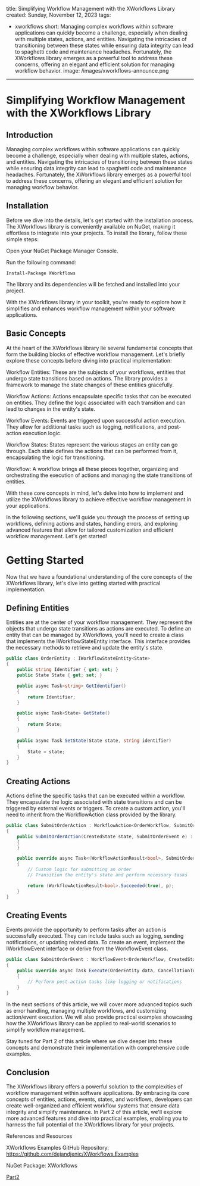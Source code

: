 title: Simplifying Workflow Management with the XWorkflows Library
created: Sunday, November 12, 2023
tags:
  - xworkflows
short: Managing complex workflows within software applications can quickly become a challenge, especially when dealing with multiple states, actions, and entities. Navigating the intricacies of transitioning between these states while ensuring data integrity can lead to spaghetti code and maintenance headaches. Fortunately, the XWorkflows library emerges as a powerful tool to address these concerns, offering an elegant and efficient solution for managing workflow behavior.
image: /images/xworkflows-announce.png
---
# Simplifying Workflow Management with the XWorkflows Library
## Introduction
Managing complex workflows within software applications can quickly become a challenge, especially when dealing with multiple states, actions, and entities. Navigating the intricacies of transitioning between these states while ensuring data integrity can lead to spaghetti code and maintenance headaches. Fortunately, the XWorkflows library emerges as a powerful tool to address these concerns, offering an elegant and efficient solution for managing workflow behavior.

## Installation
Before we dive into the details, let's get started with the installation process. The XWorkflows library is conveniently available on NuGet, making it effortless to integrate into your projects. To install the library, follow these simple steps:

Open your NuGet Package Manager Console.

Run the following command:

```shell
Install-Package XWorkflows
```

The library and its dependencies will be fetched and installed into your project.

With the XWorkflows library in your toolkit, you're ready to explore how it simplifies and enhances workflow management within your software applications.

## Basic Concepts
At the heart of the XWorkflows library lie several fundamental concepts that form the building blocks of effective workflow management. Let's briefly explore these concepts before diving into practical implementation:

Workflow Entities: These are the subjects of your workflows, entities that undergo state transitions based on actions. The library provides a framework to manage the state changes of these entities gracefully.

Workflow Actions: Actions encapsulate specific tasks that can be executed on entities. They define the logic associated with each transition and can lead to changes in the entity's state.

Workflow Events: Events are triggered upon successful action execution. They allow for additional tasks such as logging, notifications, and post-action execution logic.

Workflow States: States represent the various stages an entity can go through. Each state defines the actions that can be performed from it, encapsulating the logic for transitioning.

Workflow: A workflow brings all these pieces together, organizing and orchestrating the execution of actions and managing the state transitions of entities.

With these core concepts in mind, let's delve into how to implement and utilize the XWorkflows library to achieve effective workflow management in your applications.

In the following sections, we'll guide you through the process of setting up workflows, defining actions and states, handling errors, and exploring advanced features that allow for tailored customization and efficient workflow management. Let's get started!




# Getting Started
Now that we have a foundational understanding of the core concepts of the XWorkflows library, let's dive into getting started with practical implementation.

## Defining Entities
Entities are at the center of your workflow management. They represent the objects that undergo state transitions as actions are executed. To define an entity that can be managed by XWorkflows, you'll need to create a class that implements the IWorkflowStateEntity<TState> interface. This interface provides the necessary methods to retrieve and update the entity's state.

```csharp
public class OrderEntity : IWorkflowStateEntity<State>
{
    public string Identifier { get; set; }
    public State State { get; set; }

    public async Task<string> GetIdentifier()
    {
        return Identifier;
    }

    public async Task<State> GetState()
    {
        return State;
    }

    public async Task SetState(State state, string identifier)
    {
        State = state;
    }
}
```

## Creating Actions
Actions define the specific tasks that can be executed within a workflow. They encapsulate the logic associated with state transitions and can be triggered by external events or triggers. To create a custom action, you'll need to inherit from the WorkflowAction class provided by the library.

```csharp
public class SubmitOrderAction : WorkflowAction<OrderWorkflow, SubmitOrderEvent, CreatedState, OrderEntity, State, SubmitOrderActionRequest, SubmitOrderActionRequest, bool>
{
    public SubmitOrderAction(CreatedState state, SubmitOrderEvent e) : base(state, e)
    {
    }

    public override async Task<(WorkflowActionResult<bool>, SubmitOrderActionRequest)> Execute(OrderEntity data, SubmitOrderActionRequest p, CancellationToken cancellationToken)
    {
        // Custom logic for submitting an order
        // Transition the entity's state and perform necessary tasks

        return (WorkflowActionResult<bool>.Succeeded(true), p);
    }
}
```

## Creating Events
Events provide the opportunity to perform tasks after an action is successfully executed. They can include tasks such as logging, sending notifications, or updating related data. To create an event, implement the IWorkflowEvent interface or derive from the WorkflowEvent class.

```csharp
public class SubmitOrderEvent : WorkflowEvent<OrderWorkflow, CreatedState, OrderEntity, State>
{
    public override async Task Execute(OrderEntity data, CancellationToken cancellationToken)
    {
        // Perform post-action tasks like logging or notifications
    }
}
```

In the next sections of this article, we will cover more advanced topics such as error handling, managing multiple workflows, and customizing action/event execution. We will also provide practical examples showcasing how the XWorkflows library can be applied to real-world scenarios to simplify workflow management.

Stay tuned for Part 2 of this article where we dive deeper into these concepts and demonstrate their implementation with comprehensive code examples.

## Conclusion
The XWorkflows library offers a powerful solution to the complexities of workflow management within software applications. By embracing its core concepts of entities, actions, events, states, and workflows, developers can create well-organized and efficient workflow systems that ensure data integrity and simplify maintenance. In Part 2 of this article, we'll explore more advanced features and dive into practical examples, enabling you to harness the full potential of the XWorkflows library for your projects.

References and Resources


XWorkflows Examples GitHub Repository: https://github.com/dejandjenic/XWorkflows.Examples

NuGet Package: XWorkflows

[Part2](workflow-management-part2.html) 
